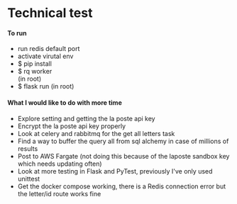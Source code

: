 # Technical test


#### To run

- run redis default port
- activate virutal env 
- $ pip install 
- $ rq worker  
(in root)
- $ flask run 
(in root)

#### What I would like to do with more time

- Explore setting and getting the la poste api key
- Encrypt the la poste api key properly 
- Look at celery and rabbitmq for the get all letters task 
- Find a way to buffer the query all from sql alchemy in case of millions of results 
- Post to AWS Fargate (not doing this because of the laposte sandbox key which needs updating often)
- Look at more testing in Flask and PyTest, previously I've only used unittest
- Get the docker compose working, there is a Redis connection error but the letter/id route works fine